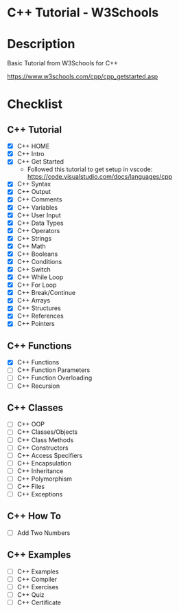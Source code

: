 # C++ Tutorial - W3Schools

# Description

Basic Tutorial from W3Schools for C++

https://www.w3schools.com/cpp/cpp_getstarted.asp

# Checklist

## C++ Tutorial

- [X] C++ HOME
- [X] C++ Intro
- [X] C++ Get Started
    - Followed this tutorial to get setup in vscode: https://code.visualstudio.com/docs/languages/cpp
- [x] C++ Syntax
- [x] C++ Output
- [x] C++ Comments
- [x] C++ Variables
- [x] C++ User Input
- [x] C++ Data Types
- [x] C++ Operators
- [x] C++ Strings
- [x] C++ Math
- [x] C++ Booleans
- [x] C++ Conditions
- [x] C++ Switch
- [x] C++ While Loop
- [x] C++ For Loop
- [x] C++ Break/Continue
- [x] C++ Arrays
- [x] C++ Structures
- [x] C++ References
- [x] C++ Pointers

## C++ Functions

- [x] C++ Functions
- [ ] C++ Function Parameters
- [ ] C++ Function Overloading
- [ ] C++ Recursion

## C++ Classes

- [ ] C++ OOP
- [ ] C++ Classes/Objects
- [ ] C++ Class Methods
- [ ] C++ Constructors
- [ ] C++ Access Specifiers
- [ ] C++ Encapsulation
- [ ] C++ Inheritance
- [ ] C++ Polymorphism
- [ ] C++ Files
- [ ] C++ Exceptions

## C++ How To

- [ ] Add Two Numbers

## C++ Examples

- [ ] C++ Examples
- [ ] C++ Compiler
- [ ] C++ Exercises
- [ ] C++ Quiz
- [ ] C++ Certificate
